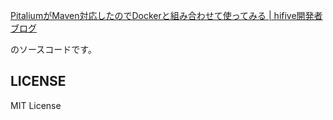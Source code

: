 

[PitaliumがMaven対応したのでDockerと組み合わせて使ってみる | hifive開発者ブログ](https://blog.htmlhifive.com/2018/01/23/pitalium-maven-docker/)

のソースコードです。

## LICENSE

MIT License
